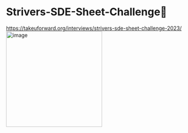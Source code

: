 # Strivers-SDE-Sheet-Challenge🦈
https://takeuforward.org/interviews/strivers-sde-sheet-challenge-2023/ 
<img width="261" alt="image" src="https://github.com/Nikhila-KS/Strivers-SDE-Sheet-Challenge/assets/100426366/a80933da-8541-4208-95a7-d6d49ed3729f">

